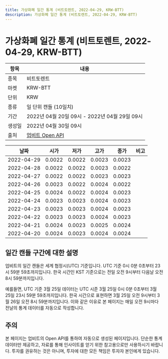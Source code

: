 ```yaml
---
title: 가상화폐 일간 통계 (비트토렌트, 2022-04-29, KRW-BTT)
description: 가상화폐 일간 통계 (비트토렌트, 2022-04-29, KRW-BTT)
---
```



가상화폐 일간 통계 (비트토렌트, 2022-04-29, KRW-BTT)
===

|항목|내용|
|--|--|
|종목|비트토렌트|
|마켓|KRW-BTT|
|단위|KRW|
|종류|일 단위 캔들 (10일치)|
|기간|2022년 04월 20일 09시 - 2022년 04월 29일 09시|
|생성일|2022년 04월 30일 09시|
|출처|[업비트 Open API](https://docs.upbit.com)|


|날짜|시가|저가|고가|종가|비고|
|--|--|--|--|--|--|
|2022-04-29|0.0022|0.0022|0.0023|0.0023|    |
|2022-04-28|0.0022|0.0022|0.0023|0.0022|    |
|2022-04-27|0.0022|0.0022|0.0023|0.0023|    |
|2022-04-26|0.0023|0.0022|0.0024|0.0022|    |
|2022-04-25|0.0024|0.0022|0.0024|0.0023|    |
|2022-04-24|0.0023|0.0023|0.0024|0.0023|    |
|2022-04-23|0.0023|0.0023|0.0024|0.0023|    |
|2022-04-22|0.0023|0.0023|0.0024|0.0023|    |
|2022-04-21|0.0024|0.0023|0.0025|0.0024|    |
|2022-04-20|0.0024|0.0023|0.0024|0.0024|    |


일간 캔들 구간에 대한 설명
---


업비트의 일간 캔들은 세계 협정시(UTC) 기준입니다. 
UTC 기준 0시 0분 0초부터 23시 59분 59초까지입니다. 
한국 시간인 KST 기준으로는 전일 오전 9시부터 다음날 오전 8시 59분까지입니다. 


예를들면, UTC 기준 3월 25일 데이터는 UTC 시준 3월 25일 0시 0분 0초부터 3월 25일 23시 59분 59초까지입니다. 
한국 시간으로 표현하면 3월 25일 오전 9시부터 3월 26일 오전 8시 59분까지입니다. 
이와 같은 이유로 본 페이지는 매일 오전 9시마다 전날의 통계 데이터를 자동으로 작성합니다. 


주의
---


본 페이지는 업비트의 Open API를 통하여 자동으로 생성된 페이지입니다. 
단순한 통계 데이터만 제공하고, 자료를 통해 인사이트를 얻기 위한 참고용으로만 사용하시기 바랍니다. 
투자를 권유하는 것은 아니며, 투자에 대한 모든 책임은 투자자 본인에게 있습니다. 
